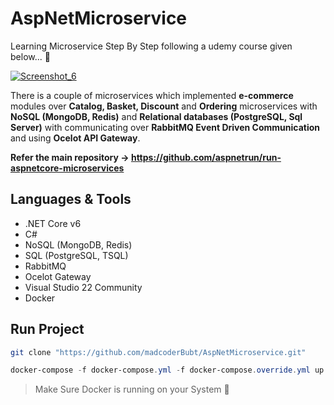 # AspNetMicroservice
Learning Microservice Step By Step following a udemy course given below... 🙂

[![Screenshot_6](https://user-images.githubusercontent.com/1147445/85838002-907dc280-b7a1-11ea-8219-f84e3af8ba52.png)](https://www.udemy.com/course/microservices-architecture-and-implementation-on-dotnet/?couponCode=FA24745CC57592AB612A)

There is a couple of microservices which implemented **e-commerce** modules over **Catalog, Basket, Discount** and **Ordering** microservices with **NoSQL (MongoDB, Redis)** and **Relational databases (PostgreSQL, Sql Server)** with communicating over **RabbitMQ Event Driven Communication** and using **Ocelot API Gateway**.

**Refer the main repository -> https://github.com/aspnetrun/run-aspnetcore-microservices**

## Languages & Tools
- .NET Core v6
- C#
- NoSQL (MongoDB, Redis)
- SQL (PostgreSQL, TSQL)
- RabbitMQ
- Ocelot Gateway
- Visual Studio 22 Community
- Docker

## Run Project 
```bash
git clone "https://github.com/madcoderBubt/AspNetMicroservice.git"
```
```powershell
docker-compose -f docker-compose.yml -f docker-compose.override.yml up -d
```

> Make Sure Docker is running on your System 🙂